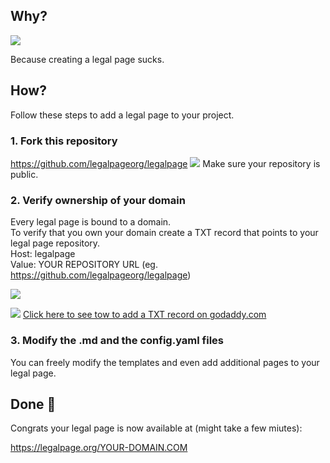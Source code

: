 ## Why?
![](https://static.legalpage.org/images/legalpage.png)

Because creating a legal page sucks.

## How?
Follow these steps to add a legal page to your project.

### 1. Fork this repository
https://github.com/legalpageorg/legalpage
![](https://static.legalpage.org/images/baseline_info_black_18dp.png) Make sure your repository is public. 

### 2. Verify ownership of your domain
Every legal page is bound to a domain.   
To verify that you own your domain create a TXT record that points to your legal page repository.   
Host: legalpage   
Value: YOUR REPOSITORY URL (eg. https://github.com/legalpageorg/legalpage)

![](https://static.legalpage.org/images/dnsrecord.png)



![](https://static.legalpage.org/images/baseline_help_black_18dp.png)  [Click here to see tow to add a TXT record on godaddy.com](https://www.google.com/search?q=godaddy+add+txt+record)


### 3. Modify the .md and the config.yaml files
You can freely modify the templates and even add additional pages to your legal page.



## Done 🎉

Congrats your legal page is now available at (might take a few miutes): 

https://legalpage.org/YOUR-DOMAIN.COM



